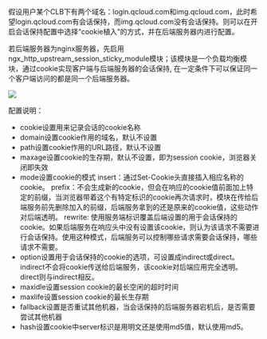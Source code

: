 假设用户某个CLB下有两个域名：login.qcloud.com和img.qcloud.com，此时希望login.qcloud.com有会话保持，而img.qcloud.com没有会话保持。则可以在开启会话保持配置中选择“cookie植入”的方式，并在后端服务器内进行配置。

若后端服务器为nginx服务器，先启用ngx_http_upstream_session_sticky_module模块；该模块是一个负载均衡模块，通过cookie实现客户端与后端服务器的会话保持, 在一定条件下可以保证同一个客户端访问的都是同一个后端服务器。

![](http://imgcache.tcecqpoc.fsphere.cn/image/mccdn.qcloud.com/static/img/300b92cca97bbe8fdbf3fd902cb9200e/image.png)

配置说明：
- cookie设置用来记录会话的cookie名称 
- domain设置cookie作用的域名，默认不设置 
- path设置cookie作用的URL路径，默认不设置 
- maxage设置cookie的生存期，默认不设置，即为session cookie，浏览器关闭即失效
- mode设置cookie的模式
insert：通过Set-Cookie头直接插入相应名称的cookie。 
prefix：不会生成新的cookie，但会在响应的cookie值前面加上特定的前缀，当浏览器带着这个有特定标识的cookie再次请求时，模块在传给后端服务前先删除加入的前缀，后端服务拿到的还是原来的cookie值，这些动作对后端透明。
rewrite: 使用服务端标识覆盖后端设置的用于会话保持的cookie。如果后端服务在响应头中没有设置该cookie，则认为该请求不需要进行会话保持。使用这种模式，后端服务可以控制哪些请求需要会话保持，哪些请求不需要。
- option设置用于会话保持的cookie的选项，可设置成indirect或direct。indirect不会将cookie传送给后端服务，该cookie对后端应用完全透明。direct则与indirect相反。 
- maxidle设置session cookie的最长空闲的超时时间 
- maxlife设置session cookie的最长生存期 
- fallback设置是否重试其他机器，当会话保持的后端服务器宕机后，是否需要尝试其他机器 
- hash设置cookie中server标识是用明文还是使用md5值，默认使用md5。